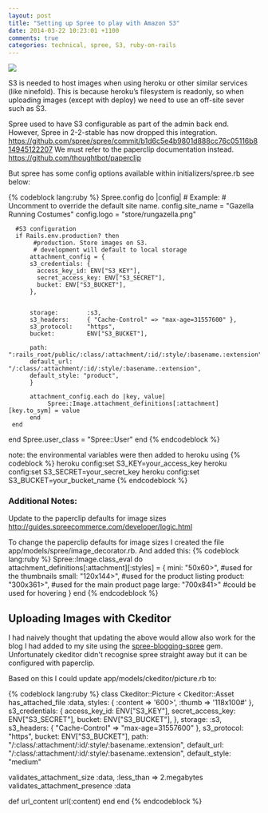 ```yaml
---
layout: post
title: "Setting up Spree to play with Amazon S3"
date: 2014-03-22 10:23:01 +1100
comments: true
categories: technical, spree, S3, ruby-on-rails
---
```


<img src="{{ root_url }}/blog/images/amazon-river.jpg" />

S3 is needed to host images when using heroku or other similar services (like ninefold). This is because heroku’s filesystem is readonly, so when uploading images (except with deploy) we need to use an off-site sever such as S3.

Spree used to have S3 configurable as part of the admin back end. 
However, Spree in 2-2-stable has now dropped this integration.
https://github.com/spree/spree/commit/b1d6c5e4b9801d888cc76c05116b814945122207
We must refer to the paperclip documentation instead.
https://github.com/thoughtbot/paperclip

But spree has some config options available within initializers/spree.rb
see below:

{% codeblock lang:ruby %}
Spree.config do |config|
       # Example:
       # Uncomment to override the default site name.
       config.site_name = "Gazella Running Costumes"
       config.logo = "store/rungazella.png"

      #S3 configuration
      if Rails.env.production? then
           #production. Store images on S3.
           # development will default to local storage
          attachment_config = {
          s3_credentials: {
            access_key_id: ENV["S3_KEY"],
            secret_access_key: ENV["S3_SECRET"],
            bucket: ENV["S3_BUCKET"],
          },


          storage:        :s3,
          s3_headers:     { "Cache-Control" => "max-age=31557600" },
          s3_protocol:    "https",
          bucket:         ENV["S3_BUCKET"],

          path:          ":rails_root/public/:class/:attachment/:id/:style/:basename.:extension",
          default_url:   "/:class/:attachment/:id/:style/:basename.:extension",
          default_style: "product",
          }

          attachment_config.each do |key, value|
               Spree::Image.attachment_definitions[:attachment][key.to_sym] = value
          end
     end
end
Spree.user_class = "Spree::User"
end
{% endcodeblock %}

note: the environmental variables were then added to heroku using 
{% codeblock %}
heroku config:set S3_KEY=your_access_key
heroku config:set S3_SECRET=your_secret_key
heroku config:set S3_BUCKET=your_bucket_name
{% endcodeblock %} 

### Additional Notes:

Update to the paperclip defaults for image sizes
http://guides.spreecommerce.com/developer/logic.html

To change the paperclip defaults for image sizes I created the file app/models/spree/image_decorator.rb. And added this:
{% codeblock lang:ruby %}
Spree::Image.class_eval do
  attachment_definitions[:attachment][:styles] = {
    mini:     "50x60>", #used for the thumbnails
	small:    "120x144>", #used for the product listing
	product:  "300x361>", #used for the main product page
	large:    "700x841>" #could be used for hovering
  }
end
{% endcodeblock %}

Uploading Images with Ckeditor
------------------------------

I had naively thought that updating the above would allow also work for the blog I had added to my site using the [spree-blogging-spree](https://github.com/stefansenk/spree-blogging-spree) gem. Unfortunately ckeditor didn't recognise spree straight away but it can be configured with paperclip.

Based on this I could update app/models/ckeditor/picture.rb to:

{% codeblock lang:ruby %}
class Ckeditor::Picture < Ckeditor::Asset
  has_attached_file :data,
                    styles: { :content => '600>', :thumb => '118x100#' },
   s3_credentials: {
		  access_key_id: ENV["S3_KEY"],
		  secret_access_key: ENV["S3_SECRET"],
		  bucket: ENV["S3_BUCKET"],
		},
	storage: :s3,
	s3_headers:     { "Cache-Control" => "max-age=31557600" },
	s3_protocol:    "https",
	bucket:         ENV["S3_BUCKET"],
    path: "/:class/:attachment/:id/:style/:basename.:extension",
	default_url:   "/:class/:attachment/:id/:style/:basename.:extension",
	default_style: "medium"

  validates_attachment_size :data, :less_than => 2.megabytes
  validates_attachment_presence :data

  def url_content
    url(:content)
  end
end
{% endcodeblock %}
